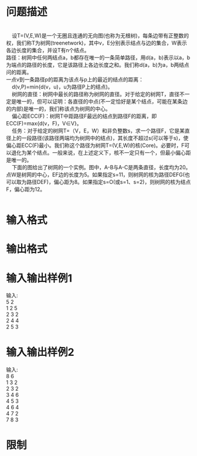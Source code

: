 

# 问题描述

<br/>
    设T=(V,E,W)是一个无圈且连通的无向图(也称为无根树)，每条边带有正整数的权，我们称T为树网(treenetwork)，其中v，E分别表示结点与边的集合，W表示各边长度的集合，并设T有n个结点。<br/>
路径：树网中任何两结点a，b都存在唯一的一条简单路径，用d(a，b)表示以a，b为端点的路径的长度，它是该路径上各边长度之和。我们称d(a，b)为a，b两结点问的距离。<br/>
一点v到一条路径p的距离为该点与p上的最近的结点的距离：<br/>
    d(v,P)=min{d(v，u)，u为路径P上的结点)。<br/>
    树网的直径：树网中最长的路径称为树网的直径。对于给定的树网T，直径不一定是唯一的，但可以证明：各直径的中点(不一定恰好是某个结点，可能在某条边的内部)是唯一的，我们称该点为树网的中心。<br/>
    偏心距ECC(F)：树网T中距路径F最远的结点到路径F的距离，即 ECC(F)=max{d(v，F)，V∈V}。<br/>
    任务：对于给定的树网T=（V，E，W）和非负整数s，求一个路径F，它是某直径上的一段路径(该路径两端均为树网中的结点)，其长度不超过s(可以等于s)，使偏心距ECC(F)最小。我们称这个路径为树网T=(V,E,W)的核(Core)。必要时，F可以退化为某个结点。一般来说，在上述定义下，核不一定只有一个，但最小偏心距是唯一的。<br/>
    下面的图给出了树网的一个实例。图中，A-B与A-C是两条直径，长度均为20。点W是树网的中心，EF边的长度为5。如果指定s=11，则树网的核为路径DEFG(也可以取为路径DEF)，偏心距为8。如果指定s=O(或s=1、s=2)，则树网的核为结点F，偏心距为12。
</p>
<p align="center">
<img alt="" src="/upload/image/20120925/20120925163741_52719.jpg"/> 
</p>

# 输入格式



# 输出格式



# 输入输出样例1

输入:<br/>
5 2<br/>
1 2 5<br/>
2 3 2<br/>
2 4 4<br/>
2 5 3
</p>

# 输入输出样例2

输入:<br/>
8 6 <br/>
1 3 2<br/>
2 3 2<br/>
3 4 6<br/>
4 5 3<br/>
4 6 4<br/>
4 7 2<br/>
7 8 3
</p>

# 限制


